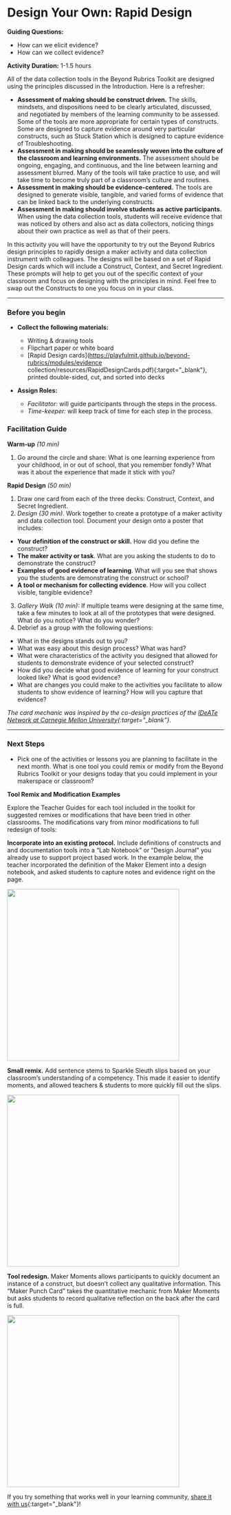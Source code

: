 # Design Your Own: Rapid Design
**Guiding Questions:**
 - How can we elicit evidence?
 - How can we collect evidence?

**Activity Duration:** 1-1.5 hours

All of the data collection tools in the Beyond Rubrics Toolkit are designed using the principles discussed in the Introduction. Here is a refresher:
- **Assessment of making should be construct driven.** The skills, mindsets, and dispositions need to be clearly articulated, discussed, and negotiated by members of the learning community to be assessed. Some of the tools are more appropriate for certain types of constructs. Some are designed to capture evidence around very particular constructs, such as Stuck Station which is designed to capture evidence of Troubleshooting.
- **Assessment in making should be seamlessly woven into the culture of the classroom and learning environments.** The assessment should be ongoing, engaging, and continuous, and the line between learning and assessment blurred. Many of the tools will take practice to use, and will take time to become truly part of a classroom’s culture and routines.
- **Assessment in making should be evidence-centered.** The tools are designed to generate visible, tangible, and varied forms of evidence that can be linked back to the underlying constructs.
- **Assessment in making should involve students as active participants.** When using the data collection tools, students will receive evidence that was noticed by others and also act as data collectors, noticing things about their own practice as well as that of their peers.

In this activity you will have the opportunity to try out the Beyond Rubrics design principles to rapidly design a maker activity and data collection instrument with colleagues. The designs will be based on a set of Rapid Design cards which will include a Construct, Context, and Secret Ingredient. These prompts will help to get you out of the specific context of your classroom and focus on designing with the principles in mind. Feel free to swap out the Constructs to one you focus on in your class.

***

### Before you begin
- **Collect the following materials:**
  - Writing & drawing tools
  - Flipchart paper or white board
  - [Rapid Design cards](https://playfulmit.github.io/beyond-rubrics/modules/evidence collection/resources/RapidDesignCards.pdf){:target="_blank"}, printed double-sided, cut, and sorted into decks

- **Assign Roles:**
  - *Facilitator:* will guide participants through the steps in the process.
  - *Time-keeper:* will keep track of time for each step in the process.

### Facilitation Guide
**Warm-up** *(10 min)*
1. Go around the circle and share: What is one learning experience from your childhood, in or out of school, that you remember fondly? What was it about the experience that made it stick with you?

**Rapid Design** *(50 min)*
1. Draw one card from each of the three decks: Construct, Context, and Secret Ingredient.
2. *Design (30 min)*. Work together to create a prototype of a maker activity and data collection tool. Document your design onto a poster that includes:
  - **Your definition of the construct or skill.** How did you define the construct?
  - **The maker activity or task**. What are you asking the students to do to demonstrate the construct?
  - **Examples of good evidence of learning**. What will you see that shows you the students are demonstrating the construct or school?
  - **A tool or mechanism for collecting evidence**. How will you collect visible, tangible evidence?
3. *Gallery Walk (10 min):* If multiple teams were designing at the same time, take a few minutes to look at all of the prototypes that were designed. What do you notice? What do you wonder?
4. Debrief as a group with the following questions:
  - What in the designs stands out to you?
  - What was easy about this design process? What was hard?
  - What were characteristics of the activity you designed that allowed for students to demonstrate evidence of your selected construct?
  - How did you decide what good evidence of learning for your construct looked like? What is good evidence?
  - What are changes you could make to the activities you facilitate to allow students to show evidence of learning? How will you capture that evidence?

*The card mechanic was inspired by the co-design practices of the [IDeATe Network at Carnegie Mellon University](https://ideate.cmu.edu/){:target="_blank"}.*

***

### Next Steps
- Pick one of the activities or lessons you are planning to facilitate in the next month. What is one tool you could remix or modify from the Beyond Rubrics Toolkit or your designs today that you could implement in your makerspace or classroom?

**Tool Remix and Modification Examples**

Explore the Teacher Guides for each tool included in the toolkit for suggested remixes or modifications that have been tried in other classrooms. The modifications vary from minor modifications to full redesign of tools:

**Incorporate into an existing protocol.** Include definitions of constructs and and documentation tools into a “Lab Notebook” or “Design Journal” you already use to support project based work. In the example below, the teacher incorporated the definition of the Maker Element into a design notebook, and asked students to capture notes and evidence right on the page.

<img align="center" width="400" src="https://playfulmit.github.io/beyond-rubrics/img/remix-1.png">

**Small remix.** Add sentence stems to Sparkle Sleuth slips based on your classroom’s understanding of a competency. This made it easier to identify moments, and allowed teachers & students to more quickly fill out the slips.

<img align="center" width="400" src="https://playfulmit.github.io/beyond-rubrics/img/remix-2.png">

**Tool redesign.** Maker Moments allows participants to quickly document an instance of a construct, but doesn’t collect any qualitative information. This “Maker Punch Card” takes the quantitative mechanic from Maker Moments but asks students to record qualitative reflection on the back after the card is full.

<img align="center" width="400" src="https://playfulmit.github.io/beyond-rubrics/img/remix-3.png">

If you try something that works well in your learning community, [share it with us](https://twitter.com/playfulMIT){:target="_blank"}!
